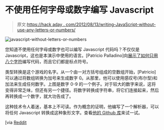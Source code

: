 # 不使用任何字母或数字编写 Javascript

> 原文:[https://hack aday . com/2012/08/13/writing-JavaScript-without-use-any-letters-or-numbers/](https://hackaday.com/2012/08/13/writing-javascript-without-using-any-letters-or-numbers/)

![](../Images/89b4d1562923fc0d38269c13a27455d9.png "javascript-without-letters-or-numbers")

您知道不使用任何字母或数字也可以编写 Javascript 代码吗？不仅仅是 Javascript，这也是本演示中使用的语言。[Patricio Palladino]向[展示了如何只用八个字符](http://patriciopalladino.com/blog/2012/08/09/non-alphanumeric-javascript.html)编写代码，而且它们都是标点符号。

类型转换是这个游戏的名字。从一个由一对方括号组成的空数组开始，[Patricio]可以通过将数组转换为加号来生成数字 0。从那里，他可以使用感叹号(布尔型)和加法来生成任何数字。上图是数字 0-9 的一个例子。对于较大的数字来说，这将变得非常乏味，但还有另一个捷径。将数字转换成字符串，将它们连接起来，然后再转换成一个数字，就大功告成了。

这种技术令人着迷，基本上不可读。作为概念的证明，他编写了一个解析器，可以将任何 Javascript 转换成这种象形文字。查看[他的 Github 库](https://github.com/alcuadrado/hieroglyphy)来试一试。

[via [Reddit](http://www.reddit.com/r/programming/comments/xzs1z/write_any_javascript_code_with_just_these/)